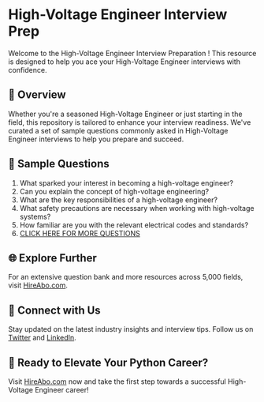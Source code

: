 # High-Voltage Engineer Interview Prep

Welcome to the High-Voltage Engineer Interview Preparation ! This resource is designed to help you ace your High-Voltage Engineer interviews with confidence.

## 🚀 Overview

Whether you're a seasoned High-Voltage Engineer or just starting in the field, this repository is tailored to enhance your interview readiness. We've curated a set of sample questions commonly asked in High-Voltage Engineer interviews to help you prepare and succeed.

## 📝 Sample Questions

1. What sparked your interest in becoming a high-voltage engineer?
2. Can you explain the concept of high-voltage engineering?
3. What are the key responsibilities of a high-voltage engineer?
4. What safety precautions are necessary when working with high-voltage systems?
5. How familiar are you with the relevant electrical codes and standards?
6. [CLICK HERE FOR MORE QUESTIONS](https://hireabo.com/job/3_2_35/HighVoltage%20Engineer)

## 🌐 Explore Further

For an extensive question bank and more resources across 5,000 fields, visit [HireAbo.com](https://www.hireabo.com).

## 📱 Connect with Us

Stay updated on the latest industry insights and interview tips. Follow us on [Twitter](https://twitter.com/hireabo) and [LinkedIn](https://www.linkedin.com/in/hire-abo-3609972a8/).

## 🚀 Ready to Elevate Your Python Career?

Visit [HireAbo.com](https://www.hireabo.com) now and take the first step towards a successful High-Voltage Engineer career!